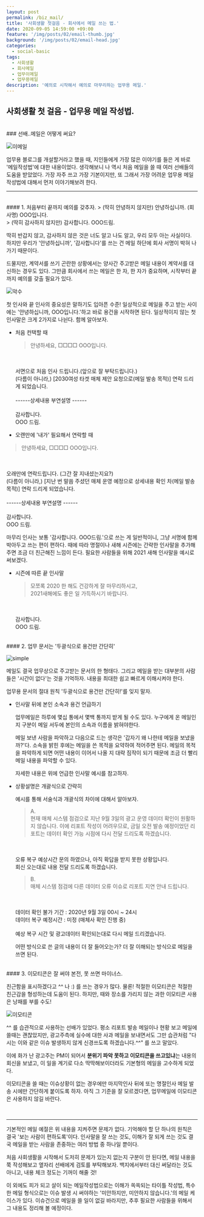```yaml
---
layout: post
permalink: /biz_mail/
title: '사회생활 첫걸음 - 회사에서 메일 쓰는 법.'
date: 2020-09-05 14:59:00 +09:00
feature: '/img/posts/02/email-thumb.jpg'
background: '/img/posts/02/email-head.jpg'
categories:
  - social-basic
tags:
  - 사회생활
  - 회사메일
  - 업무이메일
  - 업무용메일
description: '예의로 시작해서 예의로 마무리하는 업무용 메일.'
---
```


## 사회생활 첫 걸음 - 업무용 메일 작성법.

<br>
### 선배..메일은 어떻게 써요?

![이메일](/img/posts/02/mail-1.jpg)

업무용 블로그를 개설할거라고 했을 때, 지인들에게 가장 많은 이야기를 들은 게 바로 '메일작성법'에 대한 내용이었다.
생각해보니 나 역시 처음 메일을 쓸 때 여러 선배들의 도움을 받았었다.
가장 자주 쓰고 가장 기본이지만, 또 그래서 가장 어려운 업무용 메일 작성법에 대해서 먼저 이야기해보려 한다.

------------------------
<br>
#### 1. 처음부터 끝까지 예의를 갖추자.
> (딱히 안녕하지 않지만) 안녕하십니까. (회사명) OOO입니다.<br>
> (딱히 감사하지 않지만) 감사합니다. OOO드림.

딱히 반갑지 않고, 감사하지 않은 것은 너도 알고 나도 알고, 우리 모두 아는 사실이다. 하지만 우리가 '안녕하십니까', '감사합니다'를 쓰는 건 메일 하단에 회사 서명이 박혀 나가기 때문이다.

드물지만, 계약서를 쓰기 곤란한 상황에서는 양사간 주고받은 메일 내용이 계약서를 대신하는 경우도 있다. 그만큼 회사에서 쓰는 메일은 한 자, 한 자가 중요하며, 시작부터 끝까지 예의를 갖출 필요가 있다.

![악수](/img/posts/02/handshake.jpg)

 첫 인사와 끝 인사의 중요성은 말하기도 입아픈 수준!
 일상적으로 메일을 주고 받는 사이에는 '안녕하십니까, OOO입니다.'하고 바로 용건을 시작하면 된다. 일상적이지 않는 첫인사말은 크게 2가지로 나뉜다. 함께 알아보자.

* 처음 컨택할 때
  > 안녕하세요, □□□□ OOO입니다.
  <br>
  <br>서면으로 처음 인사 드립니다.(앞으로 잘 부탁드립니다.)
  <br>(다름이 아니라,) [2030여성 타겟 매체 제안 요청으로(메일 발송 목적)] 연락 드리게 되었습니다.
  <br>
  <br>------상세내용 부연설명 ------
  <br>
  <br>감사합니다.
  <br>OOO 드림.

* 오랜만에 '내가' 필요해서 연락할 때
> 안녕하세요, □□□□ OOO입니다.
  <br>
  <br>오래만에 연락드립니다. (그간 잘 지내셨는지요?)
  <br>(다름이 아니라,) [지난 번 말씀 주셨던 매체 운영 예정으로 상세내용 확인 차(메일 발송 목적)] 연락 드리게 되었습니다.
  <br>
  <br>------상세내용 부연설명 ------
  <br>
  <br>감사합니다.
  <br>OOO 드림.

마무리 인사는 보통 '감사합니다. OOO드림.'으로 쓰는 게 일반적이니, 그냥 서명에 함께 박아두고 쓰는 편이 편하다. 때에 따라 명절이나 새해 시즌에는 간략한 인사말을 추가해주면 조금 더 친근해진 느낌이 든다. 필요한 사람들을 위해 2021 새해 인사말을 예시로 써보겠다.

* 시즌에 따른 끝 인사말
  > 모쪼록 2020 한 해도 건강하게 잘 마무리하시고,
    <br>2021새해에도 좋은 일 가득하시기 바랍니다.
    <br>
    <br>감사합니다.
    <br>OOO 드림.

<br>
#### 2. 업무 문서는 '두괄식으로 용건만 간단히'

![simple](/img/posts/02/simple.jpg)

메일도 결국 업무상으로 주고받는 문서의 한 형태다. 그리고 메일을 받는 대부분의 사람들은 '시간이 없다'는 것을 기억하자.
내용을 최대한 쉽고 빠르게 이해시켜야 한다.

업무용 문서의 절대 원칙 '두괄식으로 용건만 간단히!'를 잊지 말자.


* 인사말 뒤에 본인 소속과 용건 언급하기

  업무메일은 하루에 몇십 통에서 몇백 통까지 받게 될 수도 있다.
  누구에게 온 메일인지 구분이 메일 서두에 본인의 소속과 이름을 밝혀야한다.

  메일 보낸 사람을 파악하고 다음으로 드는 생각은 '갑자기 왜 나한테 메일을 보냈을까?'다. 소속을 밝힌 후에는 메일을 쓴 목적을 요약하여 적어주면 된다.
  메일의 목적을 파악하게 되면 어떤 내용이 이어서 나올 지 대략 짐작이 되기 때문에 조금 더 빨리 메일 내용을 파악할 수 있다.

  자세한 내용은 위에 언급한 인사말 예시를 참고하자.

* 상황설명은 개괄식으로 간략히

  예시를 통해 서술식과 개괄식의 차이에 대해서 알아보자.
  > A.
  <br>현재 매체 시스템 점검으로 지난 9월 3일의 광고 운영 데이터 확인이 원활하지 않습니다. 이에 리포트 작성이 어려우므로, 금일 오전 발송 예정이었던 리포트는 데이터 확인 가능 시점에 다시 전달 드리도록 하겠습니다.
  <br>
  <br>오류 복구 예상시간 문의 하였으나, 아직 확답을 받지 못한 상황입니다. <br>회신 오는대로 내용 전달 드리도록 하겠습니다.

  > B.
  <br>매체 시스템 점검에 다른 데이터 오류 이슈로 리포트 지연 안내 드립니다.
  <br>
  <br>데이터 확인 불가 기간 : 2020년 9월 3일 00시 ~ 24시
  <br>데이터 복구 예정시간 : 미정 (매체사 확인 진행 중)
  <br>
  <br>예상 복구 시간 및 광고데이터 확인되는대로 다시 메일 드리겠습니다.


  어떤 방식으로 쓴 글의 내용이 더 잘 들어오는가? 더 잘 이해되는 방식으로 메일을 쓰면 된다.


<br>
#### 3. 이모티콘은 잘 써야 본전, 못 쓰면 마이너스.

친근함을 표시하겠다고 ^^ 나  :) 를 쓰는 경우가 많다.
물론! 적절한 이모티콘은 적절한 친근감을 형성하는데 도움이 된다.
하지만, 때와 장소를 가리지 않는 과한 이모티콘 사용은 낭패를 부를 수도!

![이모티콘](/img/posts/02/emoji.jpg)

^^ 를 습관적으로 사용하는 선배가 있었다. 평소 리포트 발송 메일이나 현황 보고 메일에 쓸때는 괜찮았지만,
광고주측에 실수에 대한 사과 메일을 보내면서도 그만 습관처럼 "다시는 이와 같은 이슈 발생하지 않게 신경쓰도록 하겠습니다.^^" 를 쓰고 말았다.

이에 화가 난 광고주는 PM이 되어서 **분위기 파악 못하고 이모티콘을 쓰고있냐**는 내용의 회신을 보냈고, 이 일을 계기로 다소 딱딱해보이더라도 기본형의 메일을 고수하게 되었다.

이모티콘을 쓸 때는 이슈상황이 없는 경우에만 마지막인사 뒤에 또는 명절인사 메일 발송 시에만 간단하게 붙이도록 하자.
아직 그 기준을 잘 모르겠다면, 업무메일에 이모티콘은 사용하지 않길 바란다.

<br>

------------------------


기본적인 메일 예절은 위 내용을 지켜주면 문제가 없다. 기억해야 할 단 하나의 원칙은 결국 '보는 사람이 편하도록'이다. 인사말을 잘 쓰는 것도, 이해가 잘 되게 쓰는 것도 결국 메일을 받는 사람을 존중하는 여러 방법 중 하나일 뿐이다.

처음 사회생활을 시작해서 도저히 문제가 있는지 없는지 구분이 안 된다면, 메일 내용을 쭉 작성해보고 옆자리 선배에게 검토를 부탁해보자.
백지에서부터 대신 써달라는 것도 아니고, 내용 체크 정도는 기꺼이 해줄 것!

이 외에도 피가 되고 살이 되는 메일작성법으로는 이해가 쏙쏙되는 타이틀 작성법, 특수한 메일 형식으로는 이슈 발생 시 써야하는 '미안하지만, 미안하지 않습니다.'의 메일 케이스가 있다. 이슈건으로 메일을 쓸 일이 없길 바라지만, 추후 필요한 사람들을 위해서 그 내용도 정리해 볼 예정이다.
